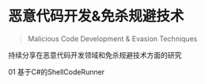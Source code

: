 # 恶意代码开发&免杀规避技术
> Malicious Code Development & Evasion Techniques

持续分享在恶意代码开发领域和免杀规避技术方面的研究

01 基于C#的ShellCodeRunner

